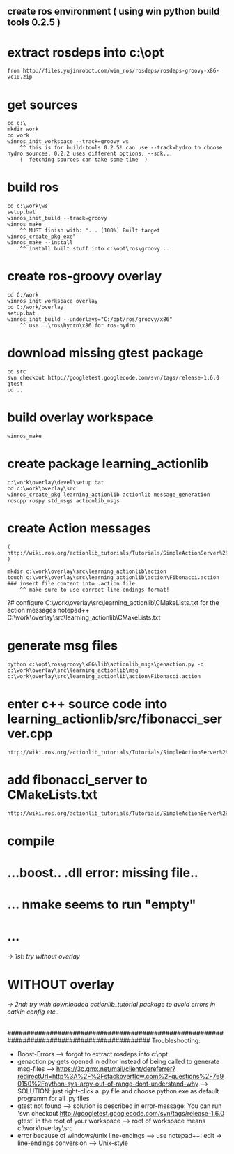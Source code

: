 ## create ros environment (	using win python build tools 0.2.5  )

 # extract rosdeps into c:\opt
	from http://files.yujinrobot.com/win_ros/rosdeps/rosdeps-groovy-x86-vc10.zip

 # get sources
	cd c:\
	mkdir work
	cd work
	winros_init_workspace --track=groovy ws
		^^ this is for build-tools 0.2.5! can use --track=hydro to choose hydro sources; 0.2.2 uses different options, --sdk...
		(  fetching sources can take some time  )
	
 # build ros
	cd c:\work\ws
	setup.bat
	winros_init_build --track=groovy
	winros_make
		^^ MUST finish with: "... [100%] Built target winros_create_pkg_exe"
	winros_make --install
		^^ install built stuff into c:\opt\ros\groovy ...

####
		
 # create ros-groovy overlay
	cd C:/work
	winros_init_workspace overlay
	cd C:/work/overlay
	setup.bat
	winros_init_build --underlays="C:/opt/ros/groovy/x86"
		^^ use ..\ros\hydro\x86 for ros-hydro
 # download missing gtest package
	cd src
	svn checkout http://googletest.googlecode.com/svn/tags/release-1.6.0 gtest
	cd ..
	
 # build overlay workspace
	winros_make
	
 # create package learning_actionlib
	c:\work\overlay\devel\setup.bat
	cd c:\work\overlay\src
	winros_create_pkg learning_actionlib actionlib message_generation roscpp rospy std_msgs actionlib_msgs
	
 # create Action messages
	(  http://wiki.ros.org/actionlib_tutorials/Tutorials/SimpleActionServer%28ExecuteCallbackMethod%29#Creating_the_Action_Messages  )
 
	mkdir c:\work\overlay\src\learning_actionlib\action
	touch c:\work\overlay\src\learning_actionlib\action\Fibonacci.action
	### insert file content into .action file
		^^ make sure to use correct line-endings format!

	
?# configure C:\work\overlay\src\learning_actionlib\CMakeLists.txt for the action messages
	notepad++ C:\work\overlay\src\learning_actionlib\CMakeLists.txt
	
 # generate msg files
	python c:\opt\ros\groovy\x86\lib\actionlib_msgs\genaction.py -o c:\work\overlay\src\learning_actionlib\msg c:\work\overlay\src\learning_actionlib\action\Fibonacci.action
	
 # enter c++ source code into learning_actionlib/src/fibonacci_server.cpp
	http://wiki.ros.org/actionlib_tutorials/Tutorials/SimpleActionServer%28ExecuteCallbackMethod%29#The_Code

 # add fibonacci_server to CMakeLists.txt
	http://wiki.ros.org/actionlib_tutorials/Tutorials/SimpleActionServer%28ExecuteCallbackMethod%29#Compiling_and_Running_the_Action
 
	
 # compile

 # ...boost.. .dll error: missing file..
 # ... nmake seems to run "empty"
 # ...
 

###### -> 1st: try without overlay

 # WITHOUT overlay
 
 

###### -> 2nd: try with downloaded actionlib_tutorial package to avoid errors in catkin config etc.. 





	
#############################################################################################
Troubleshooting:
* Boost-Errors
	--> forgot to extract rosdeps into c:\opt
* genaction.py gets opened in editor instead of being called to generate msg-files
	--> https://3c.gmx.net/mail/client/dereferrer?redirectUrl=http%3A%2F%2Fstackoverflow.com%2Fquestions%2F7690150%2Fpython-sys-argv-out-of-range-dont-understand-why
	--> SOLUTION: just right-click a .py file and choose python.exe as default programm for all .py files
* gtest not found
	--> solution is described in error-message:
		You can run 'svn checkout http://googletest.googlecode.com/svn/tags/release-1.6.0 gtest' in the root of your workspace
		--> root of workspace means c:\work\overlay\src
* error because of windows/unix line-endings
	--> use notepad++: edit -> line-endings conversion --> Unix-style

